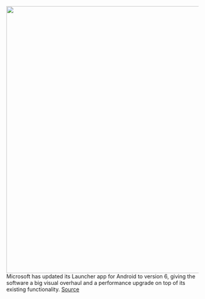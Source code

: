 <img src='https://cdn.vox-cdn.com/thumbor/CtrnZmEtq6C0bj0ucGgFirCl_3U=/0x0:1152x1024/1200x800/filters:focal(477x97:661x281)/cdn.vox-cdn.com/uploads/chorus_image/image/67070397/microsoft_android_launcher_dark_mode.0.jpg' width='700px' /><br/>
Microsoft has updated its Launcher app for Android to version 6, giving the software a big visual overhaul and a performance upgrade on top of its existing functionality.
<a href='https://www.theverge.com/2020/7/17/21328150/microsoft-android-launcher-version-6-update-dark-mode-custom-icons-bing-wallpaper'> Source <a/>